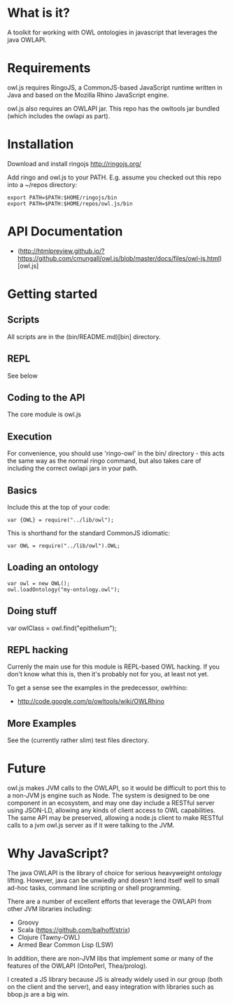 # What is it?

A toolkit for working with OWL ontologies in javascript that leverages
the java OWLAPI.

# Requirements

owl.js requires RingoJS, a CommonJS-based JavaScript runtime written
in Java and based on the Mozilla Rhino JavaScript engine.

owl.js also requires an OWLAPI jar. This repo has the owltools jar
bundled (which includes the owlapi as part).

# Installation

Download and install ringojs
http://ringojs.org/

Add ringo and owl.js to your PATH. E.g. assume you checked out this
repo into a ~/repos directory:

    export PATH=$PATH:$HOME/ringojs/bin
    export PATH=$PATH:$HOME/repos/owl.js/bin

# API Documentation

 * (http://htmlpreview.github.io/?https://github.com/cmungall/owl.js/blob/master/docs/files/owl-js.html)[owl.js]


# Getting started

## Scripts

All scripts are in the (bin/README.md)[bin] directory.

## REPL

See below

## Coding to the API

The core module is owl.js

## Execution

For convenience, you should use 'ringo-owl' in the bin/ directory -
this acts the same way as the normal ringo command, but also takes
care of including the correct owlapi jars in your path.

## Basics

Include this at the top of your code:

    var {OWL} = require("../lib/owl");

This is shorthand for the standard CommonJS idiomatic:

    var OWL = require("../lib/owl").OWL;

## Loading an ontology

    var owl = new OWL();
    owl.loadOntology("my-ontology.owl");

## Doing stuff

   var owlClass = owl.find("epithelium");

## REPL hacking

Currenly the main use for this module is REPL-based OWL hacking. If
you don't know what this is, then it's probably not for you, at least
not yet.

To get a sense see the examples in the predecessor, owlrhino:

 * http://code.google.com/p/owltools/wiki/OWLRhino

## More Examples

See the (currently rather slim) test files directory.


# Future

owl.js makes JVM calls to the OWLAPI, so it would be difficult to port
this to a non-JVM js engine such as Node. The system is designed to be
one component in an ecosystem, and may one day include a RESTful
server using JSON-LD, allowing any kinds of client access to OWL
capabilities. The same API may be preserved, allowing a node.js client
to make RESTful calls to a jvm owl.js server as if it were talking to
the JVM.

# Why JavaScript?

The java OWLAPI is the library of choice for serious heavyweight
ontology lifting. However, java can be unwiedly and doesn't lend
itself well to small ad-hoc tasks, command line scripting or shell
programming.

There are a number of excellent efforts that leverage the OWLAPI from
other JVM libraries including:

 * Groovy
 * Scala (https://github.com/balhoff/strix)
 * Clojure (Tawny-OWL)
 * Armed Bear Common Lisp (LSW)

In addition, there are non-JVM libs that implement some or many of the
features of the OWLAPI (OntoPerl, Thea/prolog).

I created a JS library because JS is already widely used in our group
(both on the client and the server), and easy integration with
libraries such as bbop.js are a big win.
